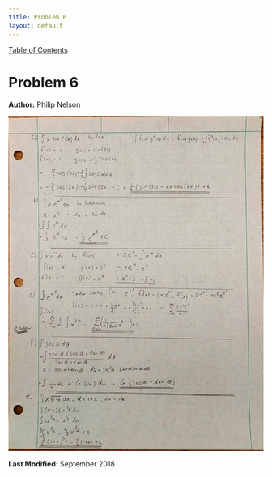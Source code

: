```yaml
---
title: Problem 6
layout: default
---
```

<a href="https://philipnelson5.github.io/math4610/SoftwareManual"> Table of Contents </a>
# Problem 6

**Author:** Philip Nelson

![](./6.1.jpg)

**Last Modified:** September 2018
